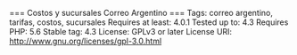 === Costos y sucursales Correo Argentino ===
Tags: correo argentino, tarifas, costos, sucursales
Requires at least: 4.0.1
Tested up to: 4.3
Requires PHP: 5.6
Stable tag: 4.3
License: GPLv3 or later License
URI: http://www.gnu.org/licenses/gpl-3.0.html
